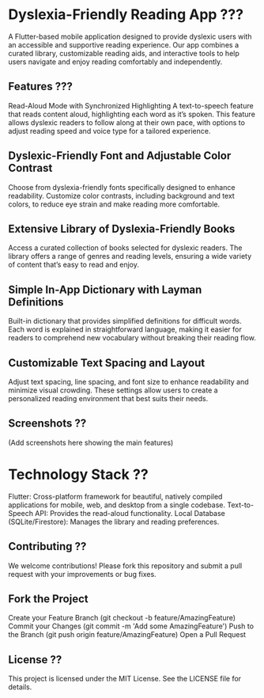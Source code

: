 # Dyslexia-Friendly Reading App ???
A Flutter-based mobile application designed to provide dyslexic users with an accessible and supportive reading experience. Our app combines a curated library, customizable reading aids, and interactive tools to help users navigate and enjoy reading comfortably and independently.

## Features ???
Read-Aloud Mode with Synchronized Highlighting
A text-to-speech feature that reads content aloud, highlighting each word as it’s spoken. This feature allows dyslexic readers to follow along at their own pace, with options to adjust reading speed and voice type for a tailored experience.

## Dyslexic-Friendly Font and Adjustable Color Contrast
Choose from dyslexia-friendly fonts specifically designed to enhance readability. Customize color contrasts, including background and text colors, to reduce eye strain and make reading more comfortable.

## Extensive Library of Dyslexia-Friendly Books
Access a curated collection of books selected for dyslexic readers. The library offers a range of genres and reading levels, ensuring a wide variety of content that’s easy to read and enjoy.

## Simple In-App Dictionary with Layman Definitions
Built-in dictionary that provides simplified definitions for difficult words. Each word is explained in straightforward language, making it easier for readers to comprehend new vocabulary without breaking their reading flow.

## Customizable Text Spacing and Layout
Adjust text spacing, line spacing, and font size to enhance readability and minimize visual crowding. These settings allow users to create a personalized reading environment that best suits their needs.

## Screenshots ??
(Add screenshots here showing the main features)

# Technology Stack ??
Flutter: Cross-platform framework for beautiful, natively compiled applications for mobile, web, and desktop from a single codebase.
Text-to-Speech API: Provides the read-aloud functionality.
Local Database (SQLite/Firestore): Manages the library and reading preferences.

## Contributing ??
We welcome contributions! Please fork this repository and submit a pull request with your improvements or bug fixes.

## Fork the Project
Create your Feature Branch (git checkout -b feature/AmazingFeature)
Commit your Changes (git commit -m 'Add some AmazingFeature')
Push to the Branch (git push origin feature/AmazingFeature)
Open a Pull Request

## License ??
This project is licensed under the MIT License. See the LICENSE file for details.
